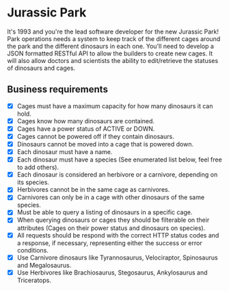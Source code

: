 # Jurassic Park

It's 1993 and you're the lead software developer for the new Jurassic Park! Park
operations needs a system to keep track of the different cages around the park and the
different dinosaurs in each one. You'll need to develop a JSON formatted RESTful API
to allow the builders to create new cages. It will also allow doctors and scientists the
ability to edit/retrieve the statuses of dinosaurs and cages.

## Business requirements

- [x] Cages must have a maximum capacity for how many dinosaurs it can hold.
- [x] Cages know how many dinosaurs are contained.
- [x] Cages have a power status of ACTIVE or DOWN.
- [x] Cages cannot be powered off if they contain dinosaurs.
- [x] Dinosaurs cannot be moved into a cage that is powered down.
- [x] Each dinosaur must have a name.
- [x] Each dinosaur must have a species (See enumerated list below, feel free to add
others).
- [x] Each dinosaur is considered an herbivore or a carnivore, depending on its species.
- [x] Herbivores cannot be in the same cage as carnivores.
- [x] Carnivores can only be in a cage with other dinosaurs of the same species.
- [x] Must be able to query a listing of dinosaurs in a specific cage.
- [x] When querying dinosaurs or cages they should be filterable on their attributes
(Cages on their power status and dinosaurs on species).
- [x] All requests should be respond with the correct HTTP status codes and a response,
if necessary, representing either the success or error conditions.
- [x] Use Carnivore dinosaurs like Tyrannosaurus, Velociraptor, Spinosaurus and
Megalosaurus.
- [x] Use Herbivores like Brachiosaurus, Stegosaurus, Ankylosaurus and Triceratops.
